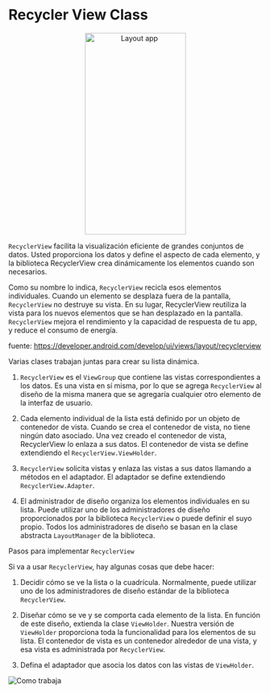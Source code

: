 # Recycler View Class
<p align="center">
<img src="https://github.com/josblax/AplicacionesMoviles/blob/main/userentry.png" alt="Layout app" width="200" height="400">
</p>


`RecyclerView` facilita la visualización eficiente de grandes conjuntos de datos. Usted proporciona los datos y define el aspecto de cada elemento, y la biblioteca RecyclerView crea dinámicamente los elementos cuando son necesarios.

Como su nombre lo indica, `RecyclerView` recicla esos elementos individuales. Cuando un elemento se desplaza fuera de la pantalla, `RecyclerView` no destruye su vista. En su lugar, RecyclerView reutiliza la vista para los nuevos elementos que se han desplazado en la pantalla. `RecyclerView` mejora el rendimiento y la capacidad de respuesta de tu app, y reduce el consumo de energía.

fuente: https://developer.android.com/develop/ui/views/layout/recyclerview

Varias clases trabajan juntas para crear su lista dinámica.

1.	`RecyclerView` es el `ViewGroup` que contiene las vistas correspondientes a los datos. Es una vista en sí misma, por lo que se agrega `RecyclerView` al diseño de la misma manera que se agregaría cualquier otro elemento de la interfaz de usuario.
  
2.	Cada elemento individual de la lista está definido por un  objeto de contenedor de vista. Cuando se crea el contenedor de vista, no tiene ningún dato asociado. Una vez creado el contenedor de vista, RecyclerView  lo enlaza a sus datos. El contenedor de vista se define extendiendo el `RecyclerView.ViewHolder`.

3.	`RecyclerView` solicita vistas y enlaza las vistas a sus datos llamando a métodos en el adaptador. El adaptador se define extendiendo `RecyclerView.Adapter`.

4.	El administrador de diseño organiza los elementos individuales en su lista. Puede utilizar uno de los administradores de diseño proporcionados por la biblioteca `RecyclerView` o puede definir el suyo propio. Todos los administradores de diseño se basan en la  clase abstracta `LayoutManager` de la biblioteca.

Pasos para implementar `RecyclerView`

Si va a usar `RecyclerView`, hay algunas cosas que debe hacer:

1.	Decidir cómo se ve la lista o la cuadrícula. Normalmente, puede utilizar uno de los administradores de diseño estándar de la biblioteca `RecyclerView`.
   
2.	Diseñar cómo se ve y se comporta cada elemento de la lista. En función de este diseño, extienda la clase `ViewHolder`. Nuestra versión de `ViewHolder` proporciona toda la funcionalidad para los elementos de su lista. El contenedor de vista es un contenedor alrededor de una vista, y esa vista es administrada por `RecyclerView`.
4.	Defina el adaptador que asocia los datos con las vistas de `ViewHolder`.

![Como trabaja](https://www.andreasjakl.com/wp-content/uploads/2018/01/Android-RecyclerView-Adapter-Flow.png)


